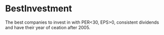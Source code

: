 # BestInvestment

The best companies to invest in with PER<30, EPS>0, consistent dividends and have their year of ceation after 2005.
